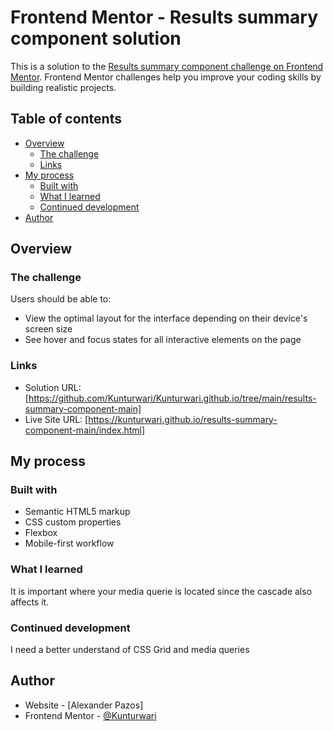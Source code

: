 # Frontend Mentor - Results summary component solution

This is a solution to the [Results summary component challenge on Frontend Mentor](https://www.frontendmentor.io/challenges/results-summary-component-CE_K6s0maV). Frontend Mentor challenges help you improve your coding skills by building realistic projects. 

## Table of contents

- [Overview](#overview)
  - [The challenge](#the-challenge)
  - [Links](#links)
- [My process](#my-process)
  - [Built with](#built-with)
  - [What I learned](#what-i-learned)
  - [Continued development](#continued-development)
- [Author](#author)

## Overview

### The challenge

Users should be able to:

- View the optimal layout for the interface depending on their device's screen size
- See hover and focus states for all interactive elements on the page

### Links

- Solution URL: [https://github.com/Kunturwari/Kunturwari.github.io/tree/main/results-summary-component-main]
- Live Site URL: [https://kunturwari.github.io/results-summary-component-main/index.html]

## My process

### Built with

- Semantic HTML5 markup
- CSS custom properties
- Flexbox
- Mobile-first workflow

### What I learned

It is important where your media querie is located since the cascade also affects it.

### Continued development

I need a better understand of CSS Grid and media queries

## Author

- Website - [Alexander Pazos]
- Frontend Mentor - [@Kunturwari](https://www.frontendmentor.io/profile/Kunturwari)

